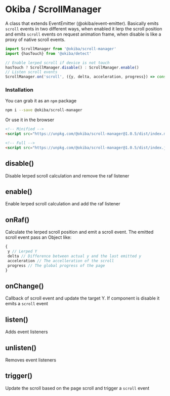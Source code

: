 

# Okiba / ScrollManager
A class that extends EventEmitter (@okiba/event-emitter). Basically emits `scroll` events in two different ways, when enabled it lerp the scroll position and emits `scroll` events on request animation frame, when disable is like a proxy of native scroll events.




```javascript
import ScrollManager from '@okiba/scroll-manager'
import {hasTouch} from '@okiba/detect'

// Enable lerped scroll if device is not touch
hasTouch ? ScrollManager.disable() : ScrollManager.enable()
// Listen scroll events
ScrollManager.on('scroll', ({y, delta, acceleration, progress}) => console.log(y, delta, acceleration, progress))
```



### Installation

You can grab it as an `npm` package 
```bash
npm i --save @okiba/scroll-manager
```

Or use it in the browser
```html
<!-- Minified -->
<script src="https://unpkg.com/@okiba/scroll-manager@1.0.5/dist/index.min.js"></script>

<!-- Full -->
<script src="https://unpkg.com/@okiba/scroll-manager@1.0.5/dist/index.js"></script>
```




## disable()


Disable lerped scroll calculation and remove the raf listener







## enable()


Enable lerped scroll calculation and add the raf listener







## onRaf()


Calculate the lerped scroll position and emit a scroll event.
The emitted scroll event pass an Object like:
```javascript
{
 y // Lerped Y
 delta // Difference between actual y and the last emitted y
 acceleration // The accelleration of the scroll
 progress // The global progress of the page
}
```







## onChange()


Callback of scroll event and update the target Y. If component is disable it emits a `scroll` event







## listen()


Adds event listeners







## unlisten()


Removes event listeners







## trigger()


Update the scroll based on the page scroll and trigger a `scroll` event






